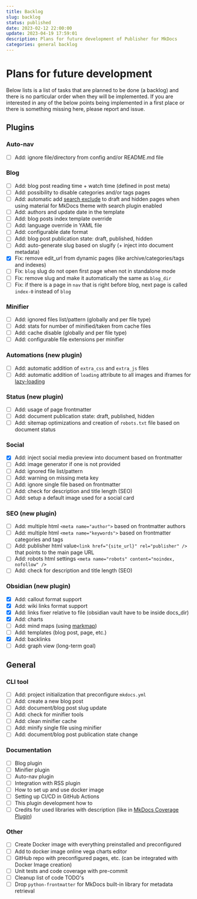 ```yaml
---
title: Backlog
slug: backlog
status: published
date: 2023-02-12 22:00:00
update: 2023-04-19 17:59:01
description: Plans for future development of Publisher for MkDocs
categories: general backlog
---
```


# Plans for future development

Below lists is a list of tasks that are planned to be done (a backlog) and there is no particular order when they will be implemented. If you are interested in any of the below points being implemented in a first place or there is something missing here, please report and issue.

## Plugins

### Auto-nav

- [ ] Add: ignore file/directory from config and/or README.md file

### Blog

- [ ] Add: blog post reading time + watch time (defined in post meta)
- [ ] Add: possibility to disable categories and/or tags pages
- [ ] Add: automatic add [search exclude](https://squidfunk.github.io/mkdocs-material/setup/setting-up-site-search/#search-exclusion) to draft and hidden pages when using material for MkDocs theme with search plugin enabled
- [ ] Add: authors and update date in the template
- [ ] Add: blog posts index template override
- [ ] Add: language override in YAML file
- [ ] Add: configurable date format
- [ ] Add: blog post publication state: draft, published, hidden
- [ ] Add: auto-generate slug based on slugify (+ inject into document metadata)
- [x] Fix: remove edit_url from dynamic pages (like archive/categories/tags and indexes)
- [ ] Fix: `blog` slug do not open first page when not in standalone mode
- [ ] Fix: remove slug and make it automatically the same as `blog_dir`
- [ ] Fix: if there is a page in `nav` that is right before blog, next page is called `index-0` instead of `blog`

### Minifier

- [ ] Add: ignored files list/pattern (globally and per file type)
- [ ] Add: stats for number of minified/taken from cache files
- [ ] Add: cache disable (globally and per file type)
- [ ] Add: configurable file extensions per minifier

### Automations (new plugin)

- [ ] Add: automatic addition of `extra_css` and `extra_js` files
- [ ] Add: automatic addition of `loading` attribute to all images and iframes for [lazy-loading](https://squidfunk.github.io/mkdocs-material/reference/images/#image-lazy-loading)

### Status (new plugin)

- [ ] Add: usage of page frontmatter
- [ ] Add: document publication state: draft, published, hidden
- [ ] Add: sitemap optimizations and creation of `robots.txt` file based on document status

### Social

- [x] Add: inject social media preview into document based on frontmatter
- [ ] Add: image generator if one is not provided
- [ ] Add: ignored file list/pattern
- [ ] Add: warning on missing meta key
- [ ] Add: ignore single file based on frontmatter
- [ ] Add: check for description and title length (SEO)
- [ ] Add: setup a default image used for a social card

### SEO (new plugin)

- [ ] Add: multiple html `<meta name="author">` based on frontmatter authors
- [ ] Add: multiple html `<meta name="keywords">` based on frontmatter categories and tags
- [ ] Add: publisher html value`<link href="{site_url}" rel="publisher" />` that points to the main page URL
- [ ] Add: robots html settings `<meta name="robots" content="noindex, nofollow" />`
- [ ] Add: check for description and title length (SEO)

### Obsidian (new plugin)

- [x] Add: callout format support
- [x] Add: wiki links format support
- [x] Add: links fixer relative to file (obsidian vault have to be inside docs_dir)
- [x] Add: charts
- [ ] Add: mind maps (using [markmap](https://markmap.js.org/docs/markmap))
- [ ] Add: templates (blog post, page, etc.)
- [x] Add: backlinks
- [ ] Add: graph view (long-term goal)

## General

### CLI tool

- [ ] Add: project initialization that preconfigure `mkdocs.yml`
- [ ] Add: create a new blog post
- [ ] Add: document/blog post slug update
- [ ] Add: check for minifier tools
- [ ] Add: clean minifier cache
- [ ] Add: minify single file using minifier
- [ ] Add: document/blog post publication state change

### Documentation

- [ ] Blog plugin
- [ ] Minifier plugin
- [ ] Auto-nav plugin
- [ ] Integration with RSS plugin
- [ ] How to set up and use docker image
- [ ] Setting up CI/CD in GitHub Actions
- [ ] This plugin development how to
- [ ] Credits for used libraries with description (like in [MkDocs Coverage Plugin](https://pawamoy.github.io/mkdocs-coverage/credits/))

### Other

 - [ ] Create Docker image with everything preinstalled and preconfigured
 - [ ] Add to docker image online vega charts editor
 - [ ] GitHub repo with preconfigured pages, etc. (can be integrated with Docker Image creation)
 - [ ] Unit tests and code coverage with pre-commit
 - [ ] Cleanup list of code TODO's
 - [ ] Drop `python-frontmatter` for MkDocs built-in library for metadata retrieval
